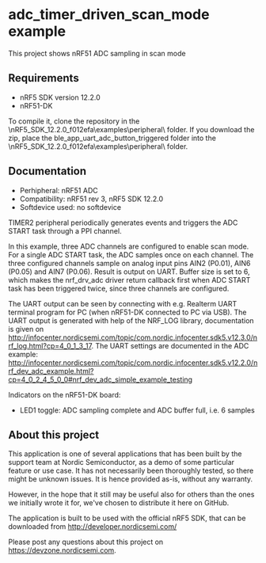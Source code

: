 adc_timer_driven_scan_mode example
==================

 This project shows nRF51 ADC sampling in scan mode
 
Requirements
------------
- nRF5 SDK version 12.2.0
- nRF51-DK

To compile it, clone the repository in the \nRF5_SDK_12.2.0_f012efa\examples\peripheral\ folder.  If you download the zip, place the ble_app_uart_adc_button_triggered folder into the \nRF5_SDK_12.2.0_f012efa\examples\peripheral\ folder.

Documentation
-----------------
- Perhipheral: nRF51 ADC
- Compatibility: nRF51 rev 3, nRF5 SDK 12.2.0
- Softdevice used: no softdevice
  
TIMER2 peripheral periodically generates events and triggers the ADC START task through a PPI channel. 

In this example, three ADC channels are configured to enable scan mode. For a single ADC START task, the ADC samples once on each channel. The three configured channels sample on analog input pins AIN2 (P0.01), AIN6 (P0.05) and AIN7 (P0.06). Result is output on UART. Buffer size is set to 6, which makes the nrf_drv_adc driver return callback first when ADC START task has been triggered twice, since three channels are configured. 

The UART output can be seen by connecting with e.g. Realterm UART terminal program for PC (when nRF51-DK connected to PC via USB). The UART output is generated with help of the NRF_LOG library, documentation is given on http://infocenter.nordicsemi.com/topic/com.nordic.infocenter.sdk5.v12.3.0/nrf_log.html?cp=4_0_1_3_17. The UART settings are documented in the ADC example: http://infocenter.nordicsemi.com/topic/com.nordic.infocenter.sdk5.v12.2.0/nrf_dev_adc_example.html?cp=4_0_2_4_5_0_0#nrf_dev_adc_simple_example_testing
  
Indicators on the nRF51-DK board:
- LED1 toggle: ADC sampling complete and ADC buffer full, i.e. 6 samples

About this project
------------------
This application is one of several applications that has been built by the support team at Nordic Semiconductor, as a demo of some particular feature or use case. It has not necessarily been thoroughly tested, so there might be unknown issues. It is hence provided as-is, without any warranty. 

However, in the hope that it still may be useful also for others than the ones we initially wrote it for, we've chosen to distribute it here on GitHub. 

The application is built to be used with the official nRF5 SDK, that can be downloaded from http://developer.nordicsemi.com/

Please post any questions about this project on https://devzone.nordicsemi.com.
